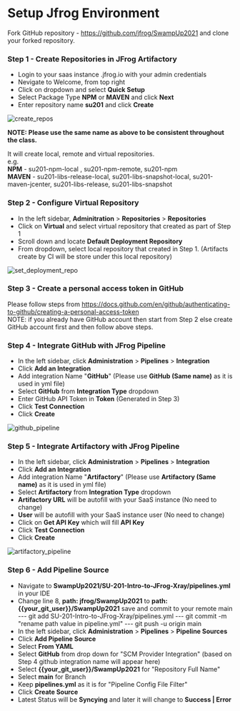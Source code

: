# Setup Jfrog Environment

Fork GitHub repository - https://github.com/jfrog/SwampUp2021 and clone your forked repository.

### Step 1 - Create Repositories in JFrog Artifactory

- Login to your saas instance <XXXXX>.jfrog.io with  your admin credentials
- Nevigate to Welcome, <user> from top right
- Click on dropdown and select **Quick Setup**
- Select Package Type **NPM** or **MAVEN** and click **Next**
- Enter repository name **su201** and click **Create**

![create_repos](https://user-images.githubusercontent.com/7561138/117177841-4f254e80-ad86-11eb-8184-20ffbe5c7af9.gif)

**NOTE: Please use the same name as above to be consistent throughout the class.** <br/> 

It will create local, remote and virtual repositories.<br/> 
e.g. <br/> 
**NPM** - su201-npm-local , su201-npm-remote, su201-npm <br/> 
**MAVEN** - su201-libs-release-local, su201-libs-snapshot-local, su201-maven-jcenter, su201-libs-release, su201-libs-snapshot<br/> 


### Step 2 - Configure Virtual Repository

- In the left sidebar, **Adminitration** > **Repositories** > **Repositories**
- Click on **Virtual** and select virtual repository that created as part of Step 1
- Scroll down and locate **Default Deployment Repository**
- From dropdown, select local repository that created in Step 1. (Artifacts create by CI will be store under this local repository)

![set_deployment_repo](https://user-images.githubusercontent.com/7561138/117177860-53516c00-ad86-11eb-905f-31128c8e164d.gif)

### Step 3 - Create a personal access token in GitHub

Please follow steps from https://docs.github.com/en/github/authenticating-to-github/creating-a-personal-access-token <br/>
NOTE: if you already have GitHub account then start from Step 2 else create GitHub account first and then follow above steps.

### Step 4 - Integrate GitHub with JFrog Pipeline

- In the left sidebar, click **Administration** > **Pipelines** > **Integration**
- Click **Add an Integration**
- Add integration Name "**GitHub**" (Please use **GitHub (Same name)** as it is used in yml file)
- Select **GitHub** from **Integration Type** dropdown
- Enter GitHub API Token in **Token** (Generated in Step 3)
- Click **Test Connection** 
- Click **Create**

![github_pipeline](https://user-images.githubusercontent.com/7561138/117182982-dd500380-ad8b-11eb-919d-9b051158bd1a.gif)


### Step 5 - Integrate Artifactory with JFrog Pipeline

- In the left sidebar, click **Administration** > **Pipelines** > **Integration**
- Click **Add an Integration**
- Add integration Name "**Artifactory**" (Please use **Artifactory (Same name)** as it is used in yml file)
- Select **Artifactory** from **Integration Type** dropdown
- **Artifactory URL** will be autofill with your SaaS instance (No need to change)
- **User** will be autofill with your SaaS instance user (No need to change)
- Click on **Get API Key** which will fill **API Key** 
- Click **Test Connection** 
- Click **Create**

![artifactory_pipeline](https://user-images.githubusercontent.com/7561138/117183054-f658b480-ad8b-11eb-9e9a-c07e3a415cbd.gif)


### Step 6 - Add Pipeline Source

- Navigate to **SwampUp2021/SU-201-Intro-to-JFrog-Xray/pipelines.yml** in your IDE 
- Change line 8, **path: jfrog/SwampUp2021** to **path: {{your_git_user}}/SwampUp2021** save and commit to your remote main
--- git add SU-201-Intro-to-JFrog-Xray/pipelines.yml
--- git commit -m "rename path value in pipeline.yml"
--- git push -u origin main
- In the left sidebar, click **Administration** > **Pipelines** > **Pipeline Sources**
- Click **Add Pipeline Source**
- Select **From YAML** 
- Select **GitHub** from drop down for "SCM Provider Integration" (based on Step 4 github integration name will appear here)
- Select **{{your_git_user}}/SwampUp2021** for "Repository Full Name"
- Select **main** for Branch 
- Keep **pipelines.yml** as it is for "Pipeline Config File Filter" 
- Click **Create Source**
- Latest Status will be **Syncying** and later it will change to **Success | Error**  
